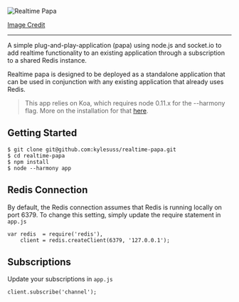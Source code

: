 ![Realtime Papa](http://i.imgur.com/h1FNhq9.png)
 
[Image Credit](https://accounts-flickr.yahoo.com/photos/54049036@N00/2838065275)

------------

A simple plug-and-play-application (papa) using node.js and socket.io to add realtime functionality to an existing application through a subscription to a shared Redis instance.

Realtime papa is designed to be deployed as a standalone application that can be used in conjunction with any existing application that already uses Redis.

>This app relies on Koa, which requires node 0.11.x for the --harmony flag. More on the installation for that [here](https://github.com/koajs/koa/blob/212137139a5b786bafdbc448d5e485a0ad984349/docs/api/index.md#installation).

## Getting Started

```
$ git clone git@github.com:kylesuss/realtime-papa.git
$ cd realtime-papa
$ npm install
$ node --harmony app
```

## Redis Connection

By default, the Redis connection assumes that Redis is running locally on port 6379. To change this setting, simply update the require statement in `app.js`

```
var redis  = require('redis'),
    client = redis.createClient(6379, '127.0.0.1');
```

## Subscriptions

Update your subscriptions in `app.js`

```
client.subscribe('channel');
```
